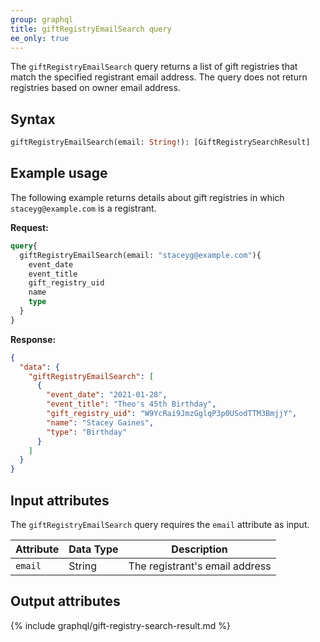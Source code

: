```yaml
---
group: graphql
title: giftRegistryEmailSearch query
ee_only: true   
---
```


The `giftRegistryEmailSearch` query returns a list of gift registries that match the specified registrant email address. The query does not return registries based on owner email address.

## Syntax

```graphql
giftRegistryEmailSearch(email: String!): [GiftRegistrySearchResult]
```

## Example usage

The following example returns details about gift registries in which `staceyg@example.com` is a registrant.

**Request:**

```graphql
query{
  giftRegistryEmailSearch(email: "staceyg@example.com"){
    event_date
    event_title
    gift_registry_uid
    name
    type
  }
}
```

**Response:**

```json
{
  "data": {
    "giftRegistryEmailSearch": [
      {
        "event_date": "2021-01-28",
        "event_title": "Theo's 45th Birthday",
        "gift_registry_uid": "W9YcRai9JmzGglqP3p0USodTTM3BmjjY",
        "name": "Stacey Gaines",
        "type": "Birthday"
      }
    ]
  }
}
```

## Input attributes

The `giftRegistryEmailSearch` query requires the `email` attribute as input.

Attribute |  Data Type | Description
--- | --- | ---
`email` | String | The registrant's email address

## Output attributes

{% include graphql/gift-registry-search-result.md %}
